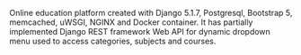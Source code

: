 Online education platform created with Django 5.1.7, Postgresql, Bootstrap 5, memcached, uWSGI, NGINX and Docker container.
It has partially implemented Django REST framework Web API for dynamic dropdown menu used to access categories, subjects and courses.
